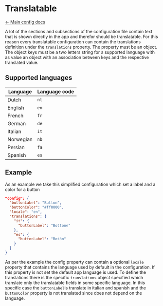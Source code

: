 # Translatable

[&larr; Main config docs](/docs/config/config.md)

A lot of the sections and subsections of the configuration file contain text that is shown directly in the app and therefor should be translatable. For this reason every translatable configuration can contain the translations definition under the `translations` property.
The property must be an object. The object keys must be a two letters string for a supported language with as value an object with an association between keys and the respective translated value.

## Supported languages

| Language  | Language code |
| --------- | ------------- |
| Dutch     | `nl`          |
| English   | `en`          |
| French    | `fr`          |
| German    | `de`          |
| Italian   | `it`          |
| Norwegian | `nb`          |
| Persian   | `fa`          |
| Spanish   | `es`          |

## Example

As an example we take this simplified configuration which set a label and a color for a button

```json
"config": {
  "buttonLabel": "Button",
  "buttonColor": "#ff0000",
  "locale": "en",
  "translations": {
    "it": {
      "buttonLabel": "Bottone"
    },
    "es": {
      "buttonLabel": "Botón"
    }
  }
}
```

As per the example the config property can contain a optional `locale` property that contains the language used by default in the configuration. If this property is not set the default app language is used.
To define the translations there is the specific `translations` object specified which translate only the translatable fields in some specific language. In this specific case the `buttonLabel`is translate in italian and spanish and the `buttonColor` property is not translated since does not depend on the language.
